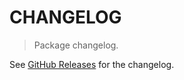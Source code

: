 # CHANGELOG

> Package changelog.

See [GitHub Releases](https://github.com/stdlib-js/constants-float32-max/releases) for the changelog.